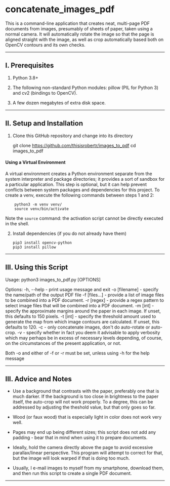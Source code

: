 # concatenate_images_pdf

This is a command-line application that creates neat, multi-page PDF documents from images, presumably of sheets of paper, taken using a normal camera. It will automatically rotate the image so that the page is aligned straight with the image, as well as crop automatically based both on OpenCV contours and its own checks.

---

## I. Prerequisites

1. Python 3.8+

2. The following non-standard Python modules: pillow (PIL for Python 3) and cv2 (bindings to OpenCV).

3. A few dozen megabytes of extra disk space.

---

## II. Setup and Installation

1. Clone this GitHub repository and change into its directory

   	 git clone https://github.com/thisisrobertr/images_to_pdf
	 cd images_to_pdf

#### Using a Virtual Environment

A virtual environment creates a Python environment separate from the system interpreter and package directories; it provides a sort of sandbox for a particular application. This step is optional, but it can help prevent conflicts between system packages and dependencies for this project. To create a venv, execute the following commands between steps 1 and 2:
		
		python3 -m venv venv/
		source venv/bin/activate
		
Note the `source` command: the activation script cannot be directly executed in the shell.

2. Install dependencies (if you do not already have them)

   	   pip3 install opencv-python
	   pip3 install pillow

---

## III. Using this Script

Usage: python3 images_to_pdf.py [OPTIONS]

Options:
-h, --help - print usage message and exit
-o [filename] - specify the name/path of the output PDF file
-f [files...] - provide a list of image files to be combined into a PDF document.
-r [regex] - provide a regex pattern to select image files that will be combined into a PDF document.
-m [int] - specify the approximate margins around the paper in each image. If unset, this defaults to 150 pixels.
-t [int] - specify the threshold amount used to generate the map from which image contours are calculated. If unset, this defaults to 120.
-c - only concatenate images, don't do auto-rotate or auto-crop.
-v - specify whether in fact you deem it advisable to apply verbosity which may perhaps be in excess of necessary levels depending, of course, on the circumstances of the present application, or not.

Both -o and either of -f or -r must be set, unless using -h for the help message

---

## III. Advice and Notes

- Use a background that contrasts with the paper, preferably one that is much darker. If the background is too close in brightness to the paper itself, the auto-crop will not work properly. To a degree, this can be addressed by adjusting the theshold value, but that only goes so far.

- Wood (or faux wood) that is especially light in color does not work very well.

- Pages may end up being different sizes; this script does not add any padding - bear that in mind when using it to prepare documents.

- Ideally, hold the camera directly above the page to avoid excessive parallax/linear perspective. This program will attempt to correct for that, but the image will look warped if that is doing too much.

- Usually, I e-mail images to myself from my smartphone, download them, and then run this script to create a single PDF document.

---
